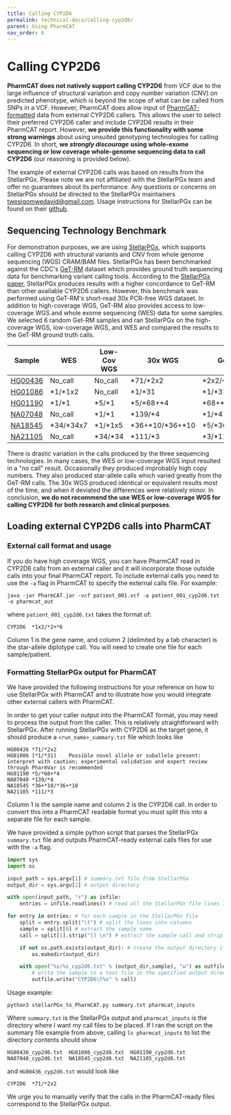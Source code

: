 ```yaml
---
title: Calling CYP2D6
permalink: technical-docs/calling-cyp2d6/
parent: Using PharmCAT
nav_order: 6
---
```


# Calling CYP2D6

**PharmCAT does not natively support calling CYP2D6** from VCF due to the large influence of structural variation and copy number variation (CNV) on predicted phenotype, which is beyond the scope of what can be called from SNPs in a VCF. However, PharmCAT does allow input of [PharmCAT-formatted](https://github.com/PharmGKB/PharmCAT/wiki/Outside-Call-Format) data from external CYP2D6 callers. This allows the user to select their preferred CYP2D6 caller and include CYP2D6 results in their PharmCAT report. However, **we provide this functionality with some strong warnings** about using unsuited genotyping technologies for calling CYP2D6. In short, **we** ***strongly discourage*** **using whole-exome sequencing or low coverage whole-genome sequencing data to call CYP2D6** (our reasoning is provided below).

The example of external CYP2D6 calls was based on results from the StellarPGx. Please note we are not affiliated with the StellarPGx team and offer no guarantees about its performance. Any questions or concerns on StellarPGx should be directed to the StellarPGx maintainers [twesigomwedavid@gmail.com](twesigomwedavid@gmail.com). Usage instructions for StellarPGx can be found on their [github](https://github.com/SBIMB/StellarPGx).

## Sequencing Technology Benchmark

For demonstration purposes, we are using [StellarPGx](https://github.com/SBIMB/StellarPGx), which supports calling CYP2D6 with structural variants and CNV from whole genome sequencing (WGS) CRAM/BAM files. StellarPGx has been benchmarked against the CDC's [GeT-RM](https://www.cdc.gov/labquality/get-rm/inherited-genetic-diseases-pharmacogenetics/pharmacogenetics.html) dataset which provides ground truth sequencing data for benchmarking variant calling tools. According to the [StellarPGx paper](https://ascpt.onlinelibrary.wiley.com/doi/full/10.1002/cpt.2173), StellarPGx produces results with a higher concordance to GeT-RM than other available CYP2D6 callers. However, this benchmark was performed using GeT-RM's short-read 30x PCR-free WGS dataset. In addition to high-coverage WGS, GeT-RM also provides access to low-coverage WGS and whole exome sequencing (WES) data for some samples. We selected 6 random Get-RM samples and ran StellarPGx on the high-coverage WGS, low-coverage WGS, and WES and compared the results to the GeT-RM ground truth calls.

| Sample | WES | Low-Cov WGS | 30x WGS | GeT-RM |
| ------ | --- | ----------- | ------- | ------ |
| [HG00436](https://www.internationalgenome.org/data-portal/sample/HG00436) | No_call | No_call | *71/*2x2 | *2x2/*71 |
| [HG01086](https://www.internationalgenome.org/data-portal/sample/HG01086) | *1/*1x2 | No_call | *1/*31 | *1/*31 |
| [HG01190](https://www.internationalgenome.org/data-portal/sample/HG01190) | *1/*1 | *5/*1 | *5/*68+*4 | *68+*4/*5 |
| [NA07048](https://www.internationalgenome.org/data-portal/sample/NA07048) | No_call | *1/*1 | *139/*4 | *1/*4 |
| [NA18545](https://www.internationalgenome.org/data-portal/sample/NA18545) | *34/*34x7 | *1/*1x5 | *36+*10/*36+*10 | *5/*36x2+*10x2 |
| [NA21105](https://www.internationalgenome.org/data-portal/sample/NA21105) | No_call | *34/*34 | *111/*3 | *3/*111 |

There is drastic variation in the calls produced by the three sequencing technologies. In many cases, the WES or low-coverage WGS input resulted in a "no call" result. Occasionally they produced improbably high copy numbers. They also produced star-allele calls which varied greatly from the GeT-RM calls. The 30x WGS produced identical or equivalent results most of the time, and when it deviated the differences were relatively minor. In conclusion, **we do not recommend the use WES or low-coverage WGS for calling CYP2D6 for both research and clinical purposes**.

## Loading external CYP2D6 calls into PharmCAT

### External call format and usage

If you do have high coverage WGS, you can have PharmCAT read in CYP2D6 calls from an external caller and it will incorporate those outside calls into your final PharmCAT report. To include external calls you need to use the `-a` flag in PharmCAT to specify the external calls file. For example:

```shell
java -jar PharmCAT.jar -vcf patient_001.vcf -a patient_001_cyp2d6.txt -o pharmcat_out
```

where `patient_001_cyp2d6.txt` takes the format of:

```text
CYP2D6	*1x2/*2+*6
```

Column 1 is the gene name, and column 2 (delimited by a tab character) is the star-allele diplotype call. You will need to create one file for each sample/patient.

### Formatting StellarPGx output for PharmCAT

We have provided the following instructions for your reference on how to use StellarPGx with PharmCAT and to illustrate how you would integrate other external callers with PharmCAT.

In order to get your caller output into the PharmCAT format, you may need to process the output from the caller. This is relatively straightforward with StellarPGx. After running StellarPGx with CYP2D6 as the target gene, it should produce a `<run_name>_summary.txt` file which looks like

```text
HG00436	*71/*2x2
HG01086	[*1/*31]	Possible novel allele or suballele present: interpret with caution; experimental validation and expert review through PharmVar is recommended
HG01190	*5/*68+*4
NA07048	*139/*4
NA18545	*36+*10/*36+*10
NA21105	*111/*3
```

Column 1 is the sample name and column 2 is the CYP2D6 call. In order to convert this into a PharmCAT readable format you must split this into a separate file for each sample.

We have provided a simple python script that parses the StellarPGx `summary.txt` file and outputs PharmCAT-ready external calls files for use with the `-a` flag.

```python
import sys
import os

input_path = sys.argv[1] # summary.txt file from StellarPGx
output_dir = sys.argv[2] # output directory

with open(input_path, "r") as infile:
    entries = infile.readlines() # read all the StellarPGx file lines into a list

for entry in entries: # for each sample in the StellarPGx file
    split = entry.split("\t") # split the lines into columns
    sample = split[0] # extract the sample name
    call = split[1].strip("[] \n") # extract the sample call and strip excess spaces and brackets

    if not os.path.exists(output_dir): # create the output directory if it doesn't exist yet
        os.makedir(output_dir)

    with open("%s/%s_cyp2d6.txt" % (output_dir,sample), "w") as outfile: 
        # write the sample to a text file in the specified output directory
        outfile.write("CYP2D6\t%s" % call)
```

Usage example:

```shell
python3 stellarPGx_to_PharmCAT.py summary.txt pharmcat_inputs
```

Where `summary.txt` is the StellarPGx output and `pharmcat_inputs` is the directory where I want my call files to be placed. If I ran the script on the summary file example from above, calling `ls pharmcat_inputs` to list the directory contents should show

```
HG00436_cyp2d6.txt  HG01086_cyp2d6.txt  HG01190_cyp2d6.txt  NA07048_cyp2d6.txt  NA18545_cyp2d6.txt  NA21105_cyp2d6.txt
```

and `HG00436_cyp2d6.txt` would look like

```text
CYP2D6  *71/*2x2
```

We urge you to manually verify that the calls in the PharmCAT-ready files correspond to the StellarPGx output.
